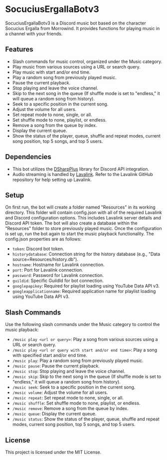 # SocuciusErgallaBotv3

SocuciusErgallaBotv3 is a Discord music bot based on the character Socucius Ergalla from Morrowind. It provides functions for playing music in a channel with your friends.

## Features

- Slash commands for music control, organized under the Music category.
- Play music from various sources using a URL or search query.
- Play music with start and/or end time.
- Play a random song from previously played music.
- Pause the current playback.
- Stop playing and leave the voice channel.
- Skip to the next song in the queue (If shuffle mode is set to "endless," it will queue a random song from history).
- Seek to a specific position in the current song.
- Adjust the volume for all users.
- Set repeat mode to none, single, or all.
- Set shuffle mode to none, playlist, or endless.
- Remove a song from the queue by index.
- Display the current queue.
- Show the status of the player, queue, shuffle and repeat modes, current song position, top 5 songs, and top 5 users.

## Dependencies

- This bot utilizes the [DSharpPlus](https://github.com/DSharpPlus/DSharpPlus) library for Discord API integration.
- Audio streaming is handled by [Lavalink](https://github.com/Frederikam/Lavalink). Refer to the Lavalink GitHub repository for help setting up Lavalink.

## Setup

On first run, the bot will create a folder named "Resources" in its working directory. This folder will contain config.json with all of the required Lavalink and Discord configuration options. This includes Lavalink server details and Discord API token. The bot will also create a database within the "Resources" folder to store previously played music.  Once the configuration is set up, run the bot again to start the music playback functionality.
The config.json properties are as follows:
- `token`: Discord bot token.
- `historydatabase`: Connection string for the history database (e.g., "Data source=Resources/history.db").
- `hostname`: Hostname for Lavalink connection.
- `port`: Port for Lavalink connection.
- `password`: Password for Lavalink connection.
- `guildid`: Specific GuildId for bot connection.
- `googlepapikey`: Required for playlist loading using YouTube Data API v3.
- `googleapplicationname`: Required application name for playlist loading using YouTube Data API v3.

## Slash Commands

Use the following slash commands under the Music category to control the music playback:

- `/music play <url or query>`: Play a song from various sources using a URL or search query.
- `/music play <url or query with start and/or end time>`: Play a song with specified start and/or end time.
- `/music play`: Play a random song from previously played music.
- `/music pause`: Pause the current playback.
- `/music stop`: Stop playing and leave the voice channel.
- `/music skip`: Skip to the next song in the queue (If shuffle mode is set to "endless," it will queue a random song from history).
- `/music seek`: Seek to a specific position in the current song.
- `/music volume`: Adjust the volume for all users.
- `/music repeat`: Set repeat mode to none, single, or all.
- `/music shuffle`: Set shuffle mode to none, playlist, or endless.
- `/music remove`: Remove a song from the queue by index.
- `/music queue`: Display the current queue.
- `/music status`: Show the status of the player, queue, shuffle and repeat modes, current song position, top 5 songs, and top 5 users.

## License

This project is licensed under the MIT License.